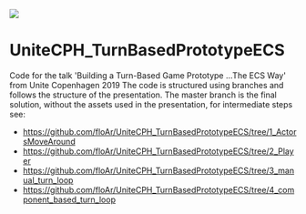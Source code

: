[![](http://img.youtube.com/vi/mL4qrt-15TE/0.jpg)](http://www.youtube.com/watch?v=mL4qrt-15TE "DE Building a turn-based game prototype using ECS - Unite Copenhagen")

# UniteCPH_TurnBasedPrototypeECS
Code for the talk 'Building a Turn-Based Game Prototype …The ECS Way' from Unite Copenhagen 2019
The code is structured using branches and follows the structure of the presentation.
The master branch is the final solution, without the assets used in the presentation, for intermediate steps see:
*  https://github.com/floAr/UniteCPH_TurnBasedPrototypeECS/tree/1_ActorsMoveAround
* https://github.com/floAr/UniteCPH_TurnBasedPrototypeECS/tree/2_Player
* https://github.com/floAr/UniteCPH_TurnBasedPrototypeECS/tree/3_manual_turn_loop
* https://github.com/floAr/UniteCPH_TurnBasedPrototypeECS/tree/4_component_based_turn_loop
